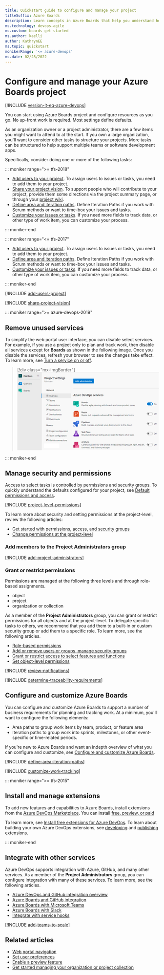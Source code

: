 ```yaml
---
title: Quickstart guide to configure and manage your project  
titleSuffix: Azure Boards 
description: Learn concepts in Azure Boards that help you understand how to manage your project.
ms.technology: devops-agile
ms.custom: boards-get-started
ms.author: kaelli
author: KathrynEE
ms.topic: quickstart
monikerRange: '<= azure-devops'
ms.date: 02/28/2022
---
```



# Configure and manage your Azure Boards project

[!INCLUDE [version-lt-eq-azure-devops](../../includes/version-lt-eq-azure-devops.md)]

You can start using Azure Boards project and configure resources as you go. No up-front work is required. Most settings define defaults.

As an organization owner or a project administrator, there are a few items you might want to attend to at the start. If you own a large organization, you'll want to consider other tasks to structure your projects. More tasks can be structured to help support multiple teams or software development apps.

Specifically, consider doing one or more of the following tasks: 

::: moniker range=">= tfs-2018"

- [Add users to your project](#add-users). To assign users to issues or tasks, you need to add them to your project. 
- [Share your project vision](#share-vision). To support people who will contribute to your project, provide them some directions via the project summary page, or through your [project wiki](../../project/wiki/about-readme-wiki.md). 
- [Define area and iteration paths](#areas-iterations). Define Iteration Paths if you work with Scrum methods or want to time-box your issues and tasks.
- [Customize your issues or tasks](#customize). If you need more fields to track data, or other type of work item, you can customize your process.  

::: moniker-end

::: moniker range="<= tfs-2017"

- [Add users to your project](#add-users). To assign users to issues or tasks, you need to add them to your project. 
- [Define area and iteration paths](#areas-iterations). Define Iteration Paths if you work with Scrum methods or want to time-box your issues and tasks.
- [Customize your issues or tasks](#customize). If you need more fields to track data, or other type of work item, you can customize your process.  

::: moniker-end


[!INCLUDE [add-users-project](../../includes/get-started/add-users-project.md)]  

[!INCLUDE [share-project-vision](../../includes/get-started/share-project-vision.md)]  



::: moniker range=">= azure-devops-2019"  

## Remove unused services 

To simplify the web portal user interface, you can disable select services. For example, if you use a project only to plan and track work, then disable all services except for **Boards** as shown in the following image. Once you disable the services, refresh your browser to see the changes take effect. To learn more, see 
[Turn a service on or off](../../organizations/settings/set-services.md).

> [!div class="mx-imgBorder"]
> ![Screenshot that shows disable all services except for Boards.](media/disable-services-except-boards.png)

::: moniker-end   
 

## Manage security and permissions

Access to select tasks is controlled by permissions and security groups. To quickly understand the defaults configured for your project, see [Default permissions and access](../../organizations/security/permissions-access.md).  

[!INCLUDE [project-level-permissions](../../organizations/security/includes/project-level-permissions.md)]

To learn more about security and setting permissions at the project-level, review the following articles:

- [Get started with permissions, access, and security groups](../../organizations/security/about-permissions.md)   
- [Change permissions at the project-level](../../organizations/security/change-project-level-permissions.md) 
 
### Add members to the Project Administrators group 

[!INCLUDE [add-project-administrators](../../includes/get-started/add-project-administrators.md)]  

### Grant or restrict permissions  

Permissions are managed at the following three levels and through role-based assignments. 
- object
- project
- organization or collection

As a member of the **Project Administrators** group, you can grant or restrict permissions for all objects and at the project-level. To delegate specific tasks to others, we recommend that you add them to a built-in or custom security group or add them to a specific role. To learn more, see the following articles.

- [Role-based permissions](../../organizations/security/about-permissions.md#role-based-permissions)
- [Add or remove users or groups, manage security groups](../../organizations/security/add-remove-manage-user-group-security-group.md)
- [Grant or restrict access to select features and functions](../../organizations/security/restrict-access.md)   
- [Set object-level permissions](../../organizations/security/set-object-level-permissions.md) 


[!INCLUDE [review-notifications](../../includes/get-started/review-notifications.md)] 

[!INCLUDE [determine-traceability-requirements](../../includes/get-started/determine-traceability-requirements.md)]  


## Configure and customize Azure Boards 

You can configure and customize Azure Boards to support a number of business requirements for planning and tracking work. At a minimum, you'll want to configure the following elements:

- Area paths to group work items by team, product, or feature area
- Iteration paths to group work into sprints, milestones, or other event-specific or time-related periods. 

If you're new to Azure Boards and want an indepth overview of what you can configure and customize, see [Configure and customize Azure Boards](../configure-customize.md).


[!INCLUDE [define-area-iteration-paths](../../includes/get-started/define-area-iteration-paths.md)] 
 

[!INCLUDE [customize-work-tracking](../../includes/get-started/customize-work-tracking.md)] 
 
::: moniker range=">= tfs-2015"

## Install and manage extensions 

To add new features and capabilities to Azure Boards, install extensions from the [Azure DevOps Marketplace](https://marketplace.visualstudio.com/azuredevops). You can install [free, preview, or paid](../../marketplace/faq-extensions.yml) 

To learn more, see [Install free extensions for Azure DevOps](../../marketplace/install-extension.md). To learn about building your own Azure DevOps extensions, see [developing](../../extend/overview.md) and [publishing](../../extend/publish/overview.md) extensions.

::: moniker-end
 
## Integrate with other services 

Azure DevOps supports integration with Azure, GitHub, and many other services. As a member of the **Project Administrators** group, you can configure integration with many of these services. To learn more, see the following articles. 

- [Azure DevOps and GitHub integration overview](../../cross-service/github-integration.md)
- [Azure Boards and GitHub integration](../github/index.md)
- [Azure Boards with Microsoft Teams](../integrations/boards-teams.md) 
- [Azure Boards with Slack](../integrations/boards-slack.md) 
- [Integrate with service hooks](../../service-hooks/overview.md) 


[!INCLUDE [add-teams-to-scale](../../includes/get-started/add-teams-to-scale.md)] 

## Related articles

- [Web portal navigation](../../project/navigation/index.md)  
- [Set user preferences](../../organizations/settings/set-your-preferences.md)  
- [Enable a preview feature](../../project/navigation/preview-features.md)   
- [Get started managing your organization or project collection](../../user-guide/manage-organization-collection.md)